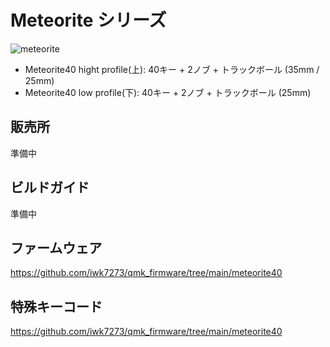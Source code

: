 # Meteorite シリーズ

![meteorite](./docs/images/meteorite.jpg)

  * Meteorite40 hight profile(上): 40キー + 2ノブ + トラックボール (35mm / 25mm)
  * Meteorite40 low profile(下): 40キー + 2ノブ + トラックボール (25mm)


## 販売所
準備中

## ビルドガイド
準備中

## ファームウェア
https://github.com/iwk7273/qmk_firmware/tree/main/meteorite40

## 特殊キーコード
https://github.com/iwk7273/qmk_firmware/tree/main/meteorite40